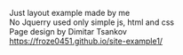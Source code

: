 Just layout example made by me <br>
No Jquerry used only simple js, html and css<br>
Page design by Dimitar Tsankov<br>
https://froze0451.github.io/site-example1/
